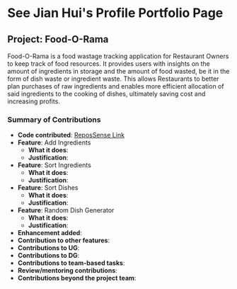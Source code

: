 # See Jian Hui's Profile Portfolio Page

## Project: Food-O-Rama
Food-O-Rama is a food wastage tracking application for 
Restaurant Owners to keep track of food resources. 
It provides users with insights on the amount of 
ingredients in storage and the amount of food wasted, 
be it in the form of dish waste or ingredient waste. 
This allows Restaurants to better plan purchases of raw ingredients 
and enables more efficient allocation of said ingredients to the cooking of dishes, 
ultimately saving cost and increasing profits.

### Summary of Contributions
* **Code contributed**: [ReposSense Link](https://nus-cs2113-ay2122s1.github.io/tp-dashboard/?search=jhsee5&sort=groupTitle&sortWithin=title&timeframe=commit&mergegroup=&groupSelect=groupByRepos&breakdown=true&checkedFileTypes=docs~functional-code~test-code~other&since=2021-09-25&tabOpen=true&tabType=authorship&zFR=false&tabAuthor=jhsee5&tabRepo=AY2122S1-CS2113T-W11-4%2Ftp%5Bmaster%5D&authorshipIsMergeGroup=false&authorshipFileTypes=docs~functional-code~test-code~other&authorshipIsBinaryFileTypeChecked=false)
* **Feature**: Add Ingredients
  * **What it does**:
  * **Justification**:
* **Feature**: Sort Ingredients
  * **What it does**:
  * **Justification**:
* **Feature**: Sort Dishes
  * **What it does**:
  * **Justification**:
* **Feature**: Random Dish Generator
  * **What it does**:
  * **Justification**:
* **Enhancement added**:
* **Contribution to other features**:
* **Contributions to UG**:
* **Contributions to DG**:
* **Contributions to team-based tasks**:
* **Review/mentoring contributions**:
* **Contributions beyond the project team**: